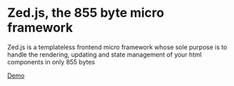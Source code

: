 # Zed.js, the 855 byte micro framework

Zed.js is a templateless frontend micro framework whose sole purpose is to handle the rendering, updating and state management of your html components in only 855 bytes

[Demo](https://paul-browne.github.io/Zed-framework/)